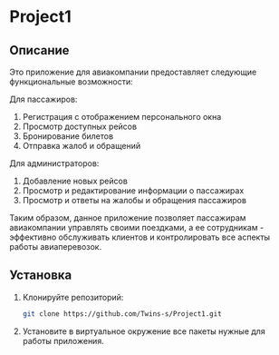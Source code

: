 # Project1

## Описание
Это приложение для авиакомпании предоставляет следующие функциональные возможности:

Для пассажиров:

1. Регистрация с отображением персонального окна
2. Просмотр доступных рейсов
3. Бронирование билетов
4. Отправка жалоб и обращений

Для администраторов:

1. Добавление новых рейсов
2. Просмотр и редактирование информации о пассажирах
3. Просмотр и ответы на жалобы и обращения пассажиров

Таким образом, данное приложение позволяет пассажирам авиакомпании управлять своими поездками, а ее сотрудникам - эффективно обслуживать клиентов и контролировать все аспекты работы авиаперевозок.

## Установка

1. Клонируйте репозиторий:
   ```bash
   git clone https://github.com/Twins-s/Project1.git
2. Установите в виртуальное окружение все пакеты нужные для работы приложения.
